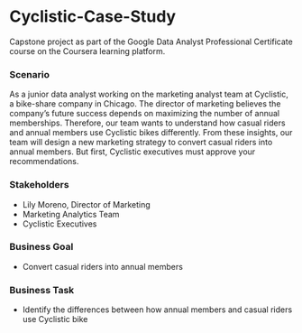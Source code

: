# Cyclistic-Case-Study
Capstone project as part of the Google Data Analyst Professional Certificate course on the Coursera learning platform.
<br>
### Scenario
As a junior data analyst working on the marketing analyst team at Cyclistic, a bike-share company in Chicago. The director
of marketing believes the company’s future success depends on maximizing the number of annual memberships. Therefore,
our team wants to understand how casual riders and annual members use Cyclistic bikes differently. From these insights,
our team will design a new marketing strategy to convert casual riders into annual members. But first, Cyclistic executives
must approve your recommendations.
<br>
### Stakeholders
- Lily Moreno, Director of Marketing
- Marketing Analytics Team
- Cyclistic Executives
### Business Goal
- Convert casual riders into annual members
### Business Task
- Identify the differences between how annual members and casual riders use Cyclistic bike
